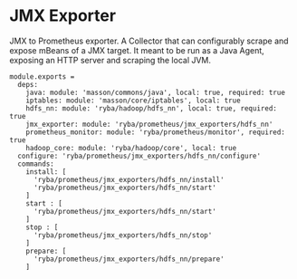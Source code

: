 
# JMX Exporter

JMX to Prometheus exporter.
A Collector that can configurably scrape and expose mBeans of a JMX target. 
It meant to be run as a Java Agent, exposing an HTTP server and scraping the local JVM.

    module.exports =
      deps:
        java: module: 'masson/commons/java', local: true, required: true
        iptables: module: 'masson/core/iptables', local: true
        hdfs_nn: module: 'ryba/hadoop/hdfs_nn', local: true, required: true
        jmx_exporter: module: 'ryba/prometheus/jmx_exporters/hdfs_nn'
        prometheus_monitor: module: 'ryba/prometheus/monitor', required: true
        hadoop_core: module: 'ryba/hadoop/core', local: true
      configure: 'ryba/prometheus/jmx_exporters/hdfs_nn/configure'
      commands:
        install: [
          'ryba/prometheus/jmx_exporters/hdfs_nn/install'
          'ryba/prometheus/jmx_exporters/hdfs_nn/start'
        ]
        start : [
          'ryba/prometheus/jmx_exporters/hdfs_nn/start'
        ]
        stop : [
          'ryba/prometheus/jmx_exporters/hdfs_nn/stop'
        ]
        prepare: [
          'ryba/prometheus/jmx_exporters/hdfs_nn/prepare'
        ]
